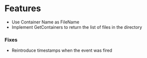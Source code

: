 # Features
- Use Container Name as FileName
- Implement GetContainers to return the list of files in the directory

### Fixes
- Reintroduce timestamps when the event was fired
